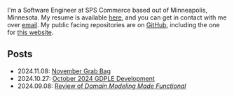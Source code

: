 I'm a Software Engineer at SPS Commerce based out of Minneapolis, Minnesota. My resume is available
<a href="/resume">here</a>, and you can get in contact with me over [email](mailto:contact@iainschmitt.com).
My public facing repositories are on [GitHub](https://github.com/eoncarlyle), including the one for
[this website](https://github.com/eoncarlyle/portfolio-website).

## Posts
<ul>
  <li>2024.11.08: <a href="/post/november-2024-grab-bag">November Grab Bag</a></li>
  <li>2024.10.27: <a href="/post/october-2024-gdple-development">October 2024 GDPLE Development</a></li>
  <li>2024.09.08: <a href="/post/ddmf-review">Review of <em>Domain Modeling Made Functional</em></a></li>
</ul>
